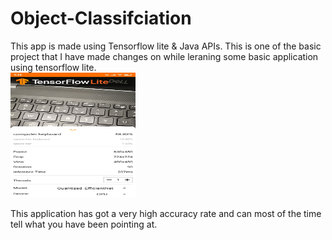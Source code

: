 # Object-Classifciation

This app is made using Tensorflow lite & Java APIs. This is one of the basic project that I have made changes on while leraning some basic application using tensorflow lite.
<br>
<img src = "ML2.jpg" width="200" height="200">

This application has got a very high accuracy rate and can most of the time tell what you have been pointing at.
<br>
<ing src= "ML1.JPG" width="200" height="200">

